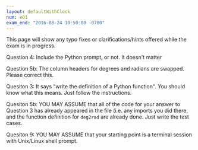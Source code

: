 ```yaml
---
layout: defaultWithClock
num: e01
exam_end: "2016-08-24 10:50:00 -0700"
---
```


This page will show any typo fixes or clarifications/hints offered while the exam is in progress.

Question 4:  Include the Python prompt, or not.  It doesn't matter

Question 5b: The column headers for degrees and radians are swapped.  Please correct this.

Quesiton 3: It says "write the definition of a Python function".  You should know what this means.  Just follow the instructions.

Quesiton 5b: YOU MAY ASSUME that all of the code for your answer to Question 3 has already appeared in the file (i.e. any imports you did there, and the function definition for `deg2rad` are already done.  Just write the test cases.

Quesiton 9: YOU MAY ASSUME that your starting point is a terminal session with Unix/Linux shell prompt.
